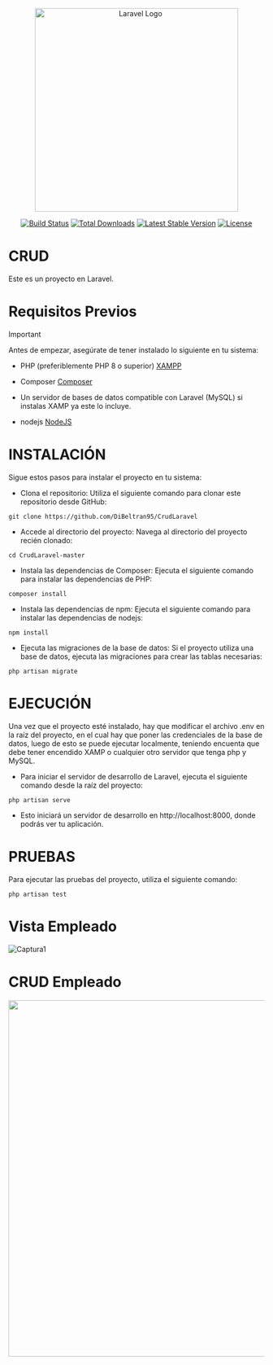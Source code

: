 <p align="center"><a href="https://laravel.com" target="_blank"><img src="https://raw.githubusercontent.com/laravel/art/master/logo-lockup/5%20SVG/2%20CMYK/1%20Full%20Color/laravel-logolockup-cmyk-red.svg" width="400" alt="Laravel Logo"></a></p>

<p align="center">
<a href="https://github.com/laravel/framework/actions"><img src="https://github.com/laravel/framework/workflows/tests/badge.svg" alt="Build Status"></a>
<a href="https://packagist.org/packages/laravel/framework"><img src="https://img.shields.io/packagist/dt/laravel/framework" alt="Total Downloads"></a>
<a href="https://packagist.org/packages/laravel/framework"><img src="https://img.shields.io/packagist/v/laravel/framework" alt="Latest Stable Version"></a>
<a href="https://packagist.org/packages/laravel/framework"><img src="https://img.shields.io/packagist/l/laravel/framework" alt="License"></a>
</p>

# CRUD
Este es un proyecto en Laravel.

# Requisitos Previos
> [!IMPORTANT]
> Antes de empezar, asegúrate de tener instalado lo siguiente en tu sistema:
 
 - PHP (preferiblemente PHP 8 o superior) <a href="https://sourceforge.net/projects/xampp/files/XAMPP%20Windows/8.2.12/xampp-windows-x64-8.2.12-0-VS16-installer.exe">XAMPP</a>
 
 - Composer <a href="https://getcomposer.org/Composer-Setup.exe">Composer</a>
 
 - Un servidor de bases de datos compatible con Laravel (MySQL) si instalas XAMP ya este lo incluye.
 
 - nodejs  <a href="https://nodejs.org/dist/v20.13.1/node-v20.13.1-x64.msi">NodeJS</a>


# INSTALACIÓN

Sigue estos pasos para instalar el proyecto en tu sistema:

* Clona el repositorio: Utiliza el siguiente comando para clonar este repositorio desde GitHub:
```
git clone https://github.com/DiBeltran95/CrudLaravel
```
* Accede al directorio del proyecto: Navega al directorio del proyecto recién clonado:
```
cd CrudLaravel-master
```
* Instala las dependencias de Composer: Ejecuta el siguiente comando para instalar las dependencias de PHP:
```
composer install
```
* Instala las dependencias de npm: Ejecuta el siguiente comando para instalar las dependencias de nodejs:
```
npm install
```
* Ejecuta las migraciones de la base de datos: Si el proyecto utiliza una base de datos, ejecuta las migraciones para crear las tablas necesarias:
```
php artisan migrate
```

# EJECUCIÓN

Una vez que el proyecto esté instalado, hay que modificar el archivo .env en la raíz del proyecto, en el cual hay que poner las credenciales de la base de datos, luego de esto se puede ejecutar localmente, teniendo encuenta que debe tener encendido XAMP o cualquier otro servidor que tenga php y MySQL.

* Para iniciar el servidor de desarrollo de Laravel, ejecuta el siguiente comando desde la raíz del proyecto:
```
php artisan serve
```
* Esto iniciará un servidor de desarrollo en http://localhost:8000, donde podrás ver tu aplicación.


# PRUEBAS

Para ejecutar las pruebas del proyecto, utiliza el siguiente comando:
```
php artisan test
```
# Vista Empleado
![Captura1](https://github.com/DiBeltran95/CrudLaravel/assets/31999241/dcdb014a-dadc-4e60-bd83-a662e98838ad)

# CRUD Empleado
<p align="center"> <img src="https://github.com/DiBeltran95/CrudLaravel/assets/31999241/706304aa-386e-438d-a532-0f37ed3f34e2" width="700"> </p>


